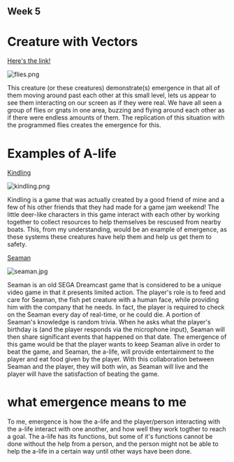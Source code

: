 ## Week 5

# Creature with Vectors

[Here's the link!](https://editor.p5js.org/griffin.gagler/sketches/kpSQ6i58h "Here's the link!")

![flies.png]({{site.baseurl}}/flies.png)

This creature (or these creatures) demonstrate(s) emergence in that all of them moving around past each other at this small level, lets us appear to see them interacting on our screen as if they were real. We have all seen a group of flies or gnats in one area, buzzing and flying around each other as if there were endless amounts of them. The replication of this situation with the programmed flies creates the emergence for this. 


# Examples of A-life

[Kindling](https://nuehado.itch.io/kindling)

![kindling.png]({{site.baseurl}}/kindling.png)

Kindling is a game that was actually created by a good friend of mine and a few of his other friends that they had made for a game jam weekend! The little deer-like characters in this game interact with each other by working together to collect resources to help themselves be rescused from nearby boats. This, from my understanding, would be an example of emergence, as these systems these creatures have help them and help us get them to safety.

[Seaman](https://www.youtube.com/watch?v=qehJWAolXgI)

![seaman.jpg]({{site.baseurl}}/seaman.jpg)

Seaman is an old SEGA Dreamcast game that is considered to be a unique video game in that it presents limited action. The player's role is to feed and care for Seaman, the fish pet creature with a human face, while providing him with the company that he needs. In fact, the player is required to check on the Seaman every day of real-time, or he could die. A portion of Seaman's knowledge is random trivia. When he asks what the player's birthday is (and the player responds via the microphone input), Seaman will then share significant events that happened on that date. The emergence of this game would be that the player wants to keep Seaman alive in order to beat the game, and Seaman, the a-life, will provide entertainment to the player and eat food given by the player. With this collaboration between Seaman and the player, they will both win, as Seaman will live and the player will have the satisfaction of beating the game. 

# what emergence means to me

To me, emergence is how the a-life and the player/person interacting with the a-life interact with one another, and how well they work togther to reach a goal. The a-life has its functions, but some of it's functions cannot be done without the help from a person, and the person might not be able to help the a-life in a certain way until other ways have been done. 

